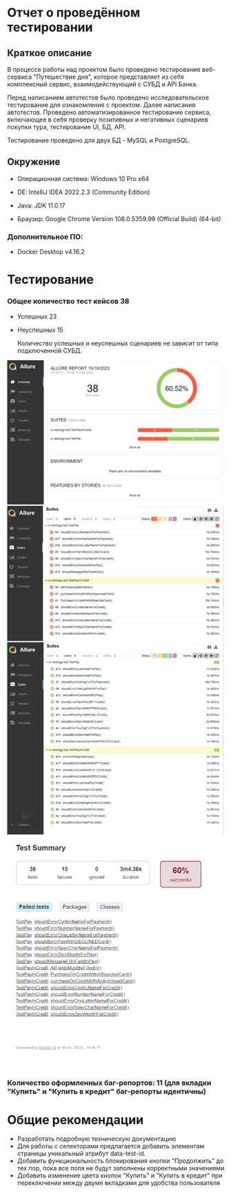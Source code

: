 # Отчет о проведённом тестировании
## Краткое описание
В процессе работы над проектом было проведено тестирование веб-сервиса "Путешествие дня", которое представляет из себя комплексный сервис, взаимодействующий с СУБД и API Банка.

Перед написанием автотестов было проведено исследовательское тестирование для ознакомления с проектом. Далее написания автотестов. Проведено автоматизированное тестирование сервиса, включающее в себя проверку позитивных и негативных сценариев покупки тура, тестирование UI, БД, API.

Тестирование проведено для двух БД - MySQL и PostgreSQL.
## Окружение
* Операционная система: Windows 10 Pro x64

* DE: IntelliJ IDEA 2022.2.3 (Community Edition)

* Java: JDK 11.0.17

* Браузер: Google Chrome Version 108.0.5359.99 (Official Build) (64-bit)

### Дополнительное ПО:

* Docker Desktop v4.16.2
# Тестирование
### Общее количество тест кейсов 38
* Успешных 23
* Неуспешных 15

  Количество успешных и неуспешных сценариев не зависит от типа подключенной СУБД.

![test1.png](pic%2Ftest1.png)
![test2.png](pic%2Ftest2.png)
![test3.png](pic%2Ftest3.png)
![test5.png](pic%2Ftest5.png)
### Количество оформленных баг-репортов: 11 (для вкладки "Купить" и "Купить в кредит" баг-репорты идентичны)
# Общие рекомендации
* Разработать подробную техническую документацию
* Для работы с селекторами предлагается добавить элементам страницы уникальный атрибут data-test-id.
* Добавить функциональность блокирования кнопки "Продолжить" до тех пор, пока все поля не будут заполнены корректными значениями
* Добавить изменение цвета кнопок "Купить" и "Купить в кредит" при переключении между двумя вкладками для удобства пользователя